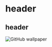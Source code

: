 # <h1> header
## <h2> header

![GitHub wallpaper](https://cdn.arstechnica.net/wp-content/uploads/2025/08/github_logo_invertocat_dark_5-1152x648-1754938613.jpeg)
